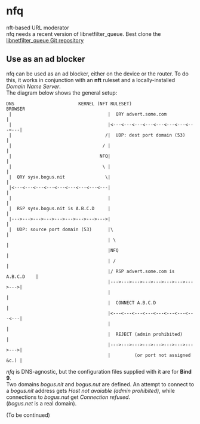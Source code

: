 # nfq
nft-based URL moderator
<br />
nfq needs a recent version of libnetfilter\_queue. Best clone the
[libnetfilter\_queue Git repository](https://git.netfilter.org/libnetfilter\_queue)
## Use as an ad blocker
nfq can be used as an ad blocker, either on the device or the router.
To do this, it works in conjunction with an **nft**
ruleset and a locally-installed *Domain Name Server*.
<br />
The diagram below shows the general setup:

    DNS                        KERNEL (NFT RULESET)                         BROWSER
     |                                    |  QRY advert.some.com               |
     |                                    |<---<---<---<---<---<---<---<---<---|
     |                                   /|  UDP: dest port domain (53)        |
     |                                  / |                                    |
     |                                 NFQ|                                    |
     |                                  \ |                                    |
     |  QRY sysx.bogus.nit               \|                                    |
     |<---<---<---<---<---<---<---<---<---|                                    |
     |                                    |                                    |
     |  RSP sysx.bogus.nit is A.B.C.D     |                                    |
     |--->--->--->--->--->--->--->--->--->|                                    |
     |  UDP: source port domain (53)      |\                                   |
                                          | \                                  |
                                          |NFQ                                 |
                                          | /                                  |
                                          |/ RSP advert.some.com is A.B.C.D    |
                                          |--->--->--->--->--->--->--->--->--->|
                                          |                                    |
                                          |  CONNECT A.B.C.D                   |
                                          |<---<---<---<---<---<---<---<---<---|
                                          |                                    |
                                          |  REJECT (admin prohibited)         |
                                          |--->--->--->--->--->--->--->--->--->|
                                          |         (or port not assigned &c.) |

*nfq* is DNS-agnostic, but the configuration files supplied with it are for
**Bind 9**.
<br />
Two domains *bogus.nit* and *bogus.nut* are defined.
An attempt to connect to a *bogus.nit* address gets
*Host not avaiable (admin prohibited)*, while connections to *bogus.nut* get
*Connection refused*.
<br />
(*bogus.net* is a real domain).

(To be continued)
